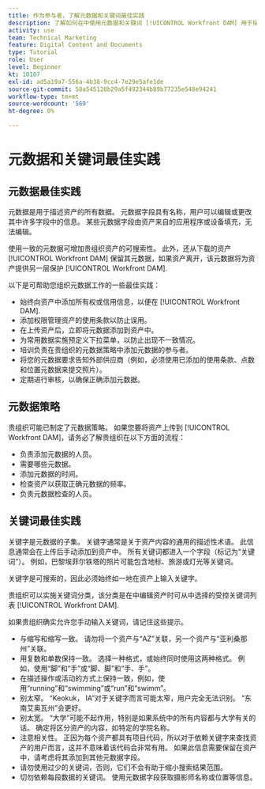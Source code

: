 ```yaml
---
title: 作为参与者，了解元数据和关键词最佳实践
description: 了解如何在中使用元数据和关键词 [!UICONTROL Workfront DAM] 用于描述资产以增加组织资产的可搜索性。
activity: use
team: Technical Marketing
feature: Digital Content and Documents
type: Tutorial
role: User
level: Beginner
kt: 10107
exl-id: ad5a19a7-556a-4b38-9cc4-7e29e5afe1de
source-git-commit: 58a545120b29a5f492344b89b77235e548e94241
workflow-type: tm+mt
source-wordcount: '569'
ht-degree: 0%

---
```


# 元数据和关键词最佳实践

## 元数据最佳实践

元数据是用于描述资产的所有数据。 元数据字段具有名称，用户可以编辑或更改其中许多字段中的信息。 某些元数据字段由资产来自的应用程序或设备填充，无法编辑。

使用一致的元数据可增加贵组织资产的可搜索性。 此外，还从下载的资产 [!UICONTROL Workfront DAM] 保留其元数据，如果资产离开，该元数据将为资产提供另一层保护 [!UICONTROL Workfront DAM].

以下是可帮助您组织元数据工作的一些最佳实践：

* 始终向资产中添加所有权或信用信息，以便在 [!UICONTROL Workfront DAM].
* 添加权限管理资产的使用条款以防止误用。
* 在上传资产后，立即将元数据添加到资产中。
* 为常用数据实施预定义下拉菜单，以防止出现不一致情况。
* 培训负责在贵组织的元数据策略中添加元数据的参与者。
* 将您的元数据要求告知外部供应商（例如，必须使用已添加的使用条款、点数和位置元数据来提交照片）。
* 定期进行审核，以确保正确添加元数据。

## 元数据策略

贵组织可能已制定了元数据策略。 如果您要将资产上传到 [!UICONTROL Workfront DAM]，请务必了解贵组织在以下方面的流程：

* 负责添加元数据的人员。
* 需要哪些元数据。
* 添加元数据的时间。
* 检查资产以获取正确元数据的频率。
* 负责元数据检查的人员。

## 关键词最佳实践

关键字是元数据的子集。 关键字通常是关于资产内容的通用的描述性术语。 此信息通常会在上传后手动添加到资产中。 所有关键词都进入一个字段（标记为“关键词”）。 例如，巴黎埃菲尔铁塔的照片可能包含地标、旅游或灯光等关键词。

关键字是可搜索的，因此必须始终如一地在资产上输入关键字。

贵组织可以实施关键词分类，该分类是在中编辑资产时可从中选择的受控关键词列表 [!UICONTROL Workfront DAM].

如果贵组织确实允许您手动输入关键词，请记住这些提示。

* 与缩写和缩写一致。 请勿将一个资产与“AZ”关联，另一个资产与“亚利桑那州”关联。
* 用复数和单数保持一致。 选择一种格式，或始终同时使用这两种格式。 例如，使用“脚”和“手”或“脚、脚”和“手、手”。
* 在描述操作或活动的方式上保持一致，例如，使用“running”和“swimming”或“run”和“swimm”。
* 别太窄。 “Keokuk， IA”对于关键字而言可能太窄，用户完全无法识别。 “东南艾奥瓦州”会更好。
* 别太宽。 “大学”可能不起作用，特别是如果系统中的所有内容都与大学有关的话。 确定将区分资产的内容，如特定的学院名称。
* 注意相关性。 正因为每个资产都具有项目代码，所以对于依赖关键字来查找资产的用户而言，这并不意味着该代码会非常有用。 如果此信息需要保留在资产中，请考虑将其添加到其他元数据字段。
* 请勿使用过少的关键词，否则，它们不会有助于缩小搜索结果范围。
* 切勿依赖每段数据的关键词。 使用元数据字段获取摄影师名称或位置等信息。
